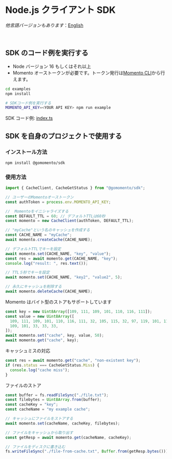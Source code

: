 # Node.js クライアント SDK

_他言語バージョンもあります_：[English](README.md)

<br>

## SDK のコード例を実行する

- Node バージョン 16 もしくはそれ以上
- Momento オーストークンが必要です。トークン発行は[Momento CLI](https://github.com/momentohq/momento-cli)から行えます。

```bash
cd examples
npm install

# SDKコード例を実行する
MOMENTO_API_KEY=<YOUR API KEY> npm run example
```

SDK コード例: [index.ts](index.ts)

## SDK を自身のプロジェクトで使用する

### インストール方法

```bash
npm install @gomomento/sdk
```

### 使用方法

```typescript
import { CacheClient, CacheGetStatus } from "@gomomento/sdk";

// ユーザーのMomentoオーストークン
const authToken = process.env.MOMENTO_API_KEY;

//  Momentoをイニシャライズする
const DEFAULT_TTL = 60; // デフォルトTTLは60秒
const momento = new CacheClient(authToken, DEFAULT_TTL);

// "myCache"という名のキャッシュを作成する
const CACHE_NAME = "myCache";
await momento.createCache(CACHE_NAME);

// デフォルトTTLでキーを設定
await momento.set(CACHE_NAME, "key", "value");
const res = await momento.get(CACHE_NAME, "key");
console.log("result: ", res.text());

// TTL５秒でキーを設定
await momento.set(CACHE_NAME, "key2", "value2", 5);

// 永久にキャッシュを削除する
await momento.deleteCache(CACHE_NAME);
```

Momento はバイト型のストアもサポートしています

```typescript
const key = new Uint8Array([109, 111, 109, 101, 110, 116, 111]);
const value = new Uint8Array([
  109, 111, 109, 101, 110, 116, 111, 32, 105, 115, 32, 97, 119, 101, 115, 111,
  109, 101, 33, 33, 33,
]);
await momento.set("cache", key, value, 50);
await momento.get("cache", key);
```

キャッシュミスの対応

```typescript
const res = await momento.get("cache", "non-existent key");
if (res.status === CacheGetStatus.Miss) {
  console.log("cache miss");
}
```

ファイルのストア

```typescript
const buffer = fs.readFileSync("./file.txt");
const filebytes = Uint8Array.from(buffer);
const cacheKey = "key";
const cacheName = "my example cache";

// キャッシュにファイルをストアする
await momento.set(cacheName, cacheKey, filebytes);

// ファイルをキャッシュから取り出す
const getResp = await momento.get(cacheName, cacheKey);

// ファイルをディスクに書き込む
fs.writeFileSync("./file-from-cache.txt", Buffer.from(getResp.bytes()));
```
